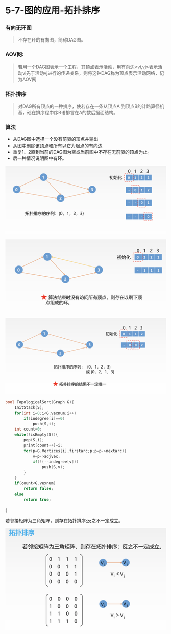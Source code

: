 # 5-7-图的应用-拓扑排序

### 有向无环图

> 不存在环的有向图，简称DAG图。

### AOV网:

> 若用一个DAG图表示一个工程，其顶点表示活动，用有向边&lt;vi,vj&gt;表示活动vi先于活动vj进行的传递关系，则将这钟DAG称为顶点表示活动网络，记为AOV网

### 拓扑排序 

> 对DAG所有顶点的一种排序，使若存在一条从顶点A 到顶点B的计路算径机基，础在排序程中序B语排言在A的数后据面结构。

### 算法

* 从DAG图中选择一个没有前驱的顶点并输出 
* 从图中删除该顶点和所有以它为起点的有向边
* 重复1、2直到当前的DAG图为空或当前图中不存在无前驱的顶点为止。
* 后一种情况说明图中有环。

![](../../.gitbook/assets/image%20%28260%29.png)

![](../../.gitbook/assets/image%20%28176%29.png)

![](../../.gitbook/assets/image%20%28289%29.png)



```c
bool TopologicalSort(Graph G){
    InitStack(S);
    for(int i=0;i<G.vexnum;i++)
        if(indegree[i]==0)
            push(S,i);
    int count=0;
    while(!isEmpty(S)){
        pop(S,i);
        print[count++]=i;
        for(p=G.Vertices[i],firstarc;p;p=p->nextarc){
            v=p->adjvex;
            if(!(--indegree[v]))
                push(S,v);
        }
    }
    if(count<G.vexnum)
        return false;
    else
        return true;
    
}
```

若邻接矩阵为三角矩阵，则存在拓扑排序;反之不一定成立。

![](../../.gitbook/assets/image%20%2842%29.png)

